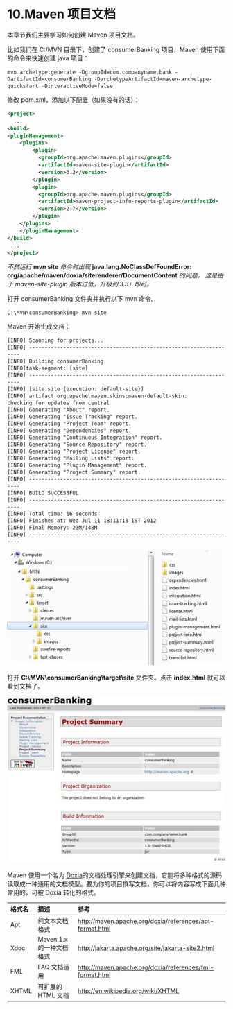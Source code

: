 # 10.Maven 项目文档

本章节我们主要学习如何创建 Maven 项目文档。

比如我们在 C:/MVN 目录下，创建了 consumerBanking 项目，Maven 使用下面的命令来快速创建 java 项目：

```
mvn archetype:generate -DgroupId=com.companyname.bank -DartifactId=consumerBanking -DarchetypeArtifactId=maven-archetype-quickstart -DinteractiveMode=false
```

修改 pom.xml，添加以下配置（如果没有的话）：

```xml
<project>
  ...
<build>
<pluginManagement>
    <plugins>
        <plugin>
          <groupId>org.apache.maven.plugins</groupId>
          <artifactId>maven-site-plugin</artifactId>
          <version>3.3</version>
        </plugin>
        <plugin>
          <groupId>org.apache.maven.plugins</groupId>
          <artifactId>maven-project-info-reports-plugin</artifactId>
          <version>2.7</version>
        </plugin>
    </plugins>
    </pluginManagement>
</build>
 ...
</project>
```

*不然运行* **mvn site** *命令时出现* **java.lang.NoClassDefFoundError: org/apache/maven/doxia/siterenderer/DocumentContent** *的问题， 这是由于 maven-site-plugin 版本过低，升级到 3.3+ 即可。*

打开 consumerBanking 文件夹并执行以下 mvn 命令。

```
C:\MVN\consumerBanking> mvn site
```

Maven 开始生成文档：

```
[INFO] Scanning for projects...
[INFO] -------------------------------------------------------------------
[INFO] Building consumerBanking
[INFO]task-segment: [site]
[INFO] -------------------------------------------------------------------
[INFO] [site:site {execution: default-site}]
[INFO] artifact org.apache.maven.skins:maven-default-skin: 
checking for updates from central
[INFO] Generating "About" report.
[INFO] Generating "Issue Tracking" report.
[INFO] Generating "Project Team" report.
[INFO] Generating "Dependencies" report.
[INFO] Generating "Continuous Integration" report.
[INFO] Generating "Source Repository" report.
[INFO] Generating "Project License" report.
[INFO] Generating "Mailing Lists" report.
[INFO] Generating "Plugin Management" report.
[INFO] Generating "Project Summary" report.
[INFO] -------------------------------------------------------------------
[INFO] BUILD SUCCESSFUL
[INFO] -------------------------------------------------------------------
[INFO] Total time: 16 seconds
[INFO] Finished at: Wed Jul 11 18:11:18 IST 2012
[INFO] Final Memory: 23M/148M
[INFO] -------------------------------------------------------------------
```

<img src="\Maven\img\ma11_1.png">

打开 **C:\MVN\consumerBanking\target\site** 文件夹。点击 **index.html** 就可以看到文档了。

<img src="\Maven\img\ma11_2.png">

Maven 使用一个名为 [Doxia](http://maven.apache.org/doxia/index.html)的文档处理引擎来创建文档，它能将多种格式的源码读取成一种通用的文档模型。要为你的项目撰写文档，你可以将内容写成下面几种常用的，可被 Doxia 转化的格式。

| 格式名 | 描述                     | 参考                                                     |
| :----- | :----------------------- | :------------------------------------------------------- |
| Apt    | 纯文本文档格式           | http://maven.apache.org/doxia/references/apt-format.html |
| Xdoc   | Maven 1.x 的一种文档格式 | http://jakarta.apache.org/site/jakarta-site2.html        |
| FML    | FAQ 文档适用             | http://maven.apache.org/doxia/references/fml-format.html |
| XHTML  | 可扩展的 HTML 文档       | http://en.wikipedia.org/wiki/XHTML                       |